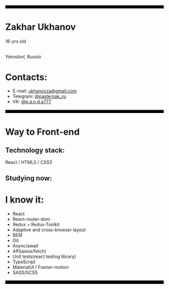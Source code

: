 
![Header](https://github.com/TePMo-Tapo4eK/TePMo-Tapo4eK/blob/main/images/11.png)

# Zakhar Ukhanov
###### 16-yrs old
######  Yaroslavl, Russia

# Contacts:
- E-mail: ukhanovza@gmail.com
- Telegram: [@pasternak_ru](https://t.me/pasternak_ru)
- VK: [@p.a.n.d.a777](https://vk.com/p.a.n.d.a777)

![Line](https://github.com/TePMo-Tapo4eK/TePMo-Tapo4eK/blob/main/images/11.png)

# Way to Front-end

## Technology stack:
React / HTML5 / CSS3

## Studying now:


# I know it:
- React 
- React-router-dom
- Redux + Redux-Toolkit
- Adaptive and cross-browser layout
- BEM
- Git
- Async/await
- API(axios/fetch)
- Unit tests(react testing library)
- TypeScript
- MaterialUI / Framer-motion
- SASS/SCSS

![Footer](https://github.com/TePMo-Tapo4eK/TePMo-Tapo4eK/blob/main/images/11.png)